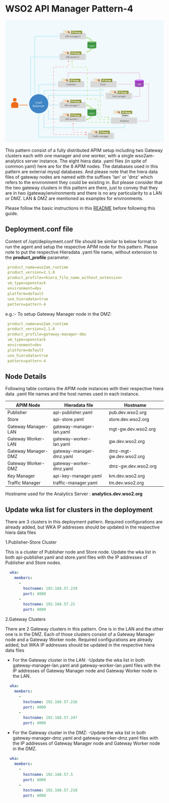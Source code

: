 # WSO2 API Manager Pattern-4

![pattern-design](../../../../../patterns/design/am-2.1.0-pattern-4.jpg)

This pattern consist of a fully distributed APIM setup including two Gateway clusters each with one manager and one worker, with a single
wso2am-analytics server instance. The eight hiera data .yaml files (in spite of  common.yaml) here are for the 8 APIM nodes.
 The databases used in this pattern are external mysql databases. And please note that the hiera data files of gateway nodes are named with 
 the suffixes 'lan' or 'dmz' which refers to the environment they could be existing in. But please consider that the two gateway clusters in 
 this pattern are there, just to convey that they are in two (gateway)environments and there is no any particularity to a LAN or DMZ. LAN & DMZ 
 are mentioned as examples for environments.

Please follow the basic instructions in this [README](../../../../../README.md) before following this guide.

## Deployment.conf file

Content of /opt/deployment.conf file should be similar to below format to run the agent and setup the respective APIM
 node for this pattern. Please note to put the respective Hieradata .yaml file name, without extension to the
 **product_profile** parameter.

```yaml
 product_name=wso2am_runtime
 product_version=2.1.0
 product_profile=<hiera_file_name_without_extension>
 vm_type=openstack
 environment=dev
 platform=default
 use_hieradata=true
 pattern=pattern-4
```
e.g.:- To setup Gateway Manager node in the DMZ:

```yaml
 product_name=wso2am_runtime
 product_version=2.1.0
 product_profile=gateway-manager-dmz
 vm_type=openstack
 environment=dev
 platform=default
 use_hieradata=true
 pattern=pattern-4
```

## Node Details

Following table contains the APIM node instances with their respective hiera data .yaml file names and the host names
used in each instance.

   APIM Node           | Hieradata file            | Hostname
   -------------       |-----------------------    | ------------------
   Publisher           | api-publisher.yaml        | pub.dev.wso2.org
   Store               | api-store.yaml            | store.dev.wso2.org
   Gateway Manager-LAN | gateway-manager-lan.yaml  | mgt-gw.dev.wso2.org
   Gateway Worker-LAN  | gateway-worker-lan.yaml   | gw.dev.wso2.org
   Gateway Manager-DMZ | gateway-manager-dmz.yaml  | dmz-mgt-gw.dev.wso2.org
   Gateway Worker-DMZ  | gateway-worker-dmz.yaml   | dmz-gw.dev.wso2.org
   Key Manager         | api-key-manager.yaml      | km.dev.wso2.org
   Traffic Manager     | traffic-manager.yaml      | tm.dev.wso2.org

Hostname used for the Analytics Server : **analytics.dev.wso2.org**


## Update wka list for clusters in the deployment

There are 3 clusters in this deployment pattern. Required configurations are already added, but WKA IP addresses
should be updated in the respective hiera data files

1.Publisher-Store Cluster

This is a cluster of Publisher node and Store node.
Update the wka list in both api-publisher.yaml and store.yaml files with the IP addresses of Publisher and Store nodes.
```yaml
  wka:
    members:
      -
        hostname: 192.168.57.219
        port: 4000
      -
        hostname: 192.168.57.21
        port: 4000
```
2.Gateway Clusters

There are 2 Gateway clusters in this pattern. One is in the LAN and the other one is in the DMZ. Each of those clusters consist of a Gateway Manager node and a Gateway Worker node.
Required configurations are already added, but WKA IP addresses should be updated in the respective hiera data files

  * For the Gateway cluster in the LAN:
    -Update the wka list in both gateway-manager-lan.yaml and gateway-worker-lan.yaml files with the IP addresses of Gateway Manager node and Gateway Worker node in the LAN.

```yaml
  wka:
    members:
      -
        hostname: 192.168.57.216
        port: 4000
      -
        hostname: 192.168.57.247
        port: 4000
```

  * For the Gateway cluster in the DMZ:
    -Update the wka list in both gateway-manager-dmz.yaml and gateway-worker-dmz.yaml files with the IP addresses of Gateway Manager node and Gateway Worker node in the DMZ.

```yaml
  wka:
    members:
      -
        hostname: 192.168.57.5
        port: 4000
      -
        hostname: 192.168.57.218
        port: 4000
```
